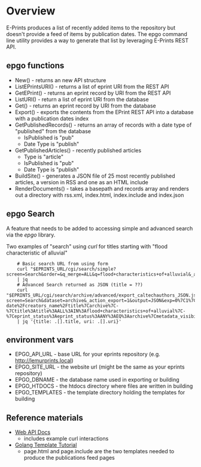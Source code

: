 
# Overview

E-Prints produces a list of recently added items to the repository but doesn't provide a feed of items by publication dates.
The epgo command line utility provides a way to generate that list by leveraging E-Prints REST API.

## epgo functions

+ New() - returns an new API structure
+ ListEPrintsURI() - returns a list of eprint URI from the REST API
+ GetEPrint() - returns an eprint record by URI from the REST API
+ ListURI() - return a list of eprint URI from the database
+ Get() - returns an eprint record by URI from the database
+ Export() - exports the contents from the EPrint REST API into a database with a publication dates index
+ GetPublishedRecords() - returns an array of records with a date type of "published" from the database
    + IsPublished is "pub"
    + Date Type is "publish"
+ GetPublishedArticles() - recently published articles 
    + Type is "article"
    + IsPublished is "pub"
    + Date Type is "publish"
+ BuildSite() - generates a JSON file of 25 most recently published articles, a version in RSS and one as an HTML include
+ RenderDocuments() - takes a basepath and records array and renders out a directory with rss.xml, index.html, index.include and index.json

## epgo Search

A feature that needs to be added to accessing simple and advanced search via the *epgo* library.

Two examples of "search" using *curl* for titles starting with "flood characteristic of alluvial"

```shell
    # Basic search URL from using form
    curl "$EPRINTS_URL/cgi/search/simple?screen=Search&order=&q_merge=ALL&q=flood+characteristics+of+alluvial&_action_search=Search"\
    | jq 
    # Advanced Search returned as JSON (title = ??)
    curl "$EPRINTS_URL/cgi/search/archive/advanced/export_caltechauthors_JSON.js?screen=Search&dataset=archive&_action_export=1&output=JSON&exp=0%7C1%7C-date%2Fcreators_name%2Ftitle%7Carchive%7C-%7Ctitle%3Atitle%3AALL%3AIN%3Aflood+characteristics+of+alluvial%7C-%7Ceprint_status%3Aeprint_status%3AANY%3AEQ%3Aarchive%7Cmetadata_visibility%3Ametadata_visibility%3AANY%3AEQ%3Ashow&n="\
    | jq '{title: .[].title, uri: .[].uri}'
```


## environment vars

+ EPGO_API_URL - base URL for your eprints repository (e.g. http://lemurprints.local)
+ EPGO_SITE_URL - the website url (might be the same as your eprints repository)
+ EPGO_DBNAME - the database name used in exporting or building
+ EPGO_HTDOCS - the htdocs directory where files are written in building
+ EPGO_TEMPLATES - the template directory holding the templates for building

## Reference materials

+ [Web API Docs](http://wiki.eprints.org/w/API:EPrints/Apache/CRUD)
    + includes example curl interactions
+ [Golang Template Tutorial](https://elithrar.github.io/article/approximating-html-template-inheritance/)
    + page.html and page.include are the two templates needed to produce the publications feed pages
